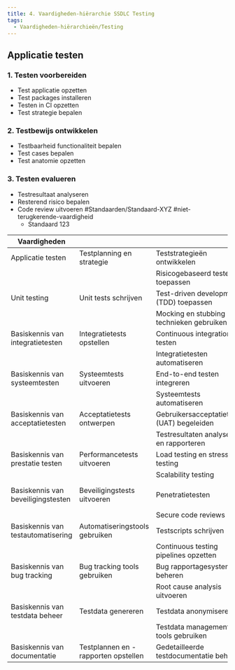 ```yaml
---
title: 4. Vaardigheden-hiërarchie SSDLC Testing
tags:
  - Vaardigheden-hiërarchieën/Testing
---
```

## Applicatie testen

### 1. Testen voorbereiden
- Test applicatie opzetten
- Test packages installeren
- Testen in CI opzetten
- Test strategie bepalen

### 2. Testbewijs ontwikkelen
- Testbaarheid functionaliteit bepalen
- Test cases bepalen
- Test anatomie opzetten

### 3. Testen evalueren
- Testresultaat analyseren
- Resterend risico bepalen
- Code review uitvoeren #Standaarden/Standaard-XYZ #niet-terugkerende-vaardigheid
	- Standaard 123



| Vaardigheden      |                                  |                                   | Standaarden                               |
|-----------------------------------|-------------------------------------------|-------------------------------------------|-------------------------------------------|
| Applicatie testen                 | Testplanning en strategie                  | Teststrategieën ontwikkelen                | ISO/IEC/IEEE 29119                        |
|                                   |                                            | Risicogebaseerd testen toepassen          |                                           |
| Unit testing                      | Unit tests schrijven                       | Test-driven development (TDD) toepassen   | IEEE 829                                  |
|                                   |                                            | Mocking en stubbing technieken gebruiken  |                                           |
| Basiskennis van integratietesten  | Integratietests opstellen                  | Continuous integration testen             |                                           |
|                                   |                                            | Integratietesten automatiseren            |                                           |
| Basiskennis van systeemtesten     | Systeemtests uitvoeren                     | End-to-end testen integreren              |                                           |
|                                   |                                            | Systeemtests automatiseren                |                                           |
| Basiskennis van acceptatietesten  | Acceptatietests ontwerpen                  | Gebruikersacceptatietesten (UAT) begeleiden |                                           |
|                                   |                                            | Testresultaten analyseren en rapporteren  |                                           |
| Basiskennis van prestatie testen  | Performancetests uitvoeren                 | Load testing en stress testing            | ISO/IEC 25010                             |
|                                   |                                            | Scalability testing                       |                                           |
| Basiskennis van beveiligingstesten | Beveiligingstests uitvoeren                | Penetratietesten                          | OWASP, ISO/IEC 27034                      |
|                                   |                                            | Secure code reviews                       |                                           |
| Basiskennis van testautomatisering | Automatiseringstools gebruiken             | Testscripts schrijven                     | Selenium, JUnit, pytest                   |
|                                   |                                            | Continuous testing pipelines opzetten     |                                           |
| Basiskennis van bug tracking      | Bug tracking tools gebruiken               | Bug rapportagesystemen beheren            | ISO/IEC 14764                             |
|                                   |                                            | Root cause analysis uitvoeren             |                                           |
| Basiskennis van testdata beheer   | Testdata genereren                         | Testdata anonymiseren                     | ISO/IEC 29100                             |
|                                   |                                            | Testdata management tools gebruiken       |                                           |
| Basiskennis van documentatie      | Testplannen en -rapporten opstellen        | Gedetailleerde testdocumentatie beheren   | IEEE 829                                  |


